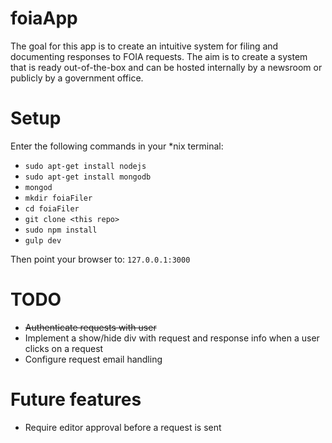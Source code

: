 foiaApp
=======
The goal for this app is to create an intuitive system for filing and documenting responses to FOIA requests. The aim is to create a system that is ready out-of-the-box and can be hosted internally by a newsroom or publicly by a government office.

Setup
=====
Enter the following commands in your *nix terminal:

* `sudo apt-get install nodejs`
* `sudo apt-get install mongodb`
* `mongod`
* `mkdir foiaFiler`
* `cd foiaFiler`
* `git clone <this repo>`
* `sudo npm install`
* `gulp dev`

Then point your browser to: `127.0.0.1:3000`

TODO
====
* ~~Authenticate requests with user~~
* Implement a show/hide div with request and response info when a user clicks on a request
* Configure request email handling

Future features
===============
* Require editor approval before a request is sent

